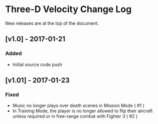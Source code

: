 # Three-D Velocity Change Log
New releases are at the top of the document.
## [v1.0] - 2017-01-21
### Added
- Initial source code push

## [v1.01] - 2017-01-23
### Fixed
- Music no longer plays over death scenes in Mission Mode ( #1 )
- In Training Mode, the player is no longer allowed to flip their aircraft unless required or in free-range combat with Fighter 3 ( #2 )
